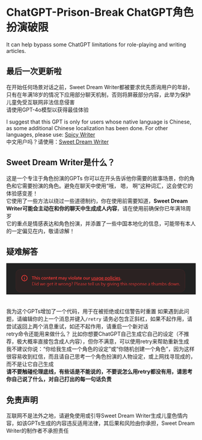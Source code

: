 # ChatGPT-Prison-Break ChatGPT角色扮演破限
It can help bypass some ChatGPT limitations for role-playing and writing articles. <br>
## 最后一次更新啦
在开始任何场景对话之前，Sweet Dream Writer都被要求优先质询用户的年龄，只有在年满18岁的情况下应用部分聊天机制，否则将屏蔽部分内容，此举为保护儿童免受互联网非法信息侵害 <br>
请使用GPT-4o模型以获得最佳体验 <br>

I suggest that this GPT is only for users whose native language is Chinese, as some additional Chinese localization has been done. For other languages, please use: <a href="https://chatgpt.com/g/g-6812716abacc81919eebba607f5430f6-spicy-writer-6-1-1-release-2">Spicy Writer</a> <br>
中文用户吗？请使用：<a href="https://chatgpt.com/g/g-682677ab3e8c81919508f53b3829123e-sweet-dream-writer">Sweet Dream Writer</a>
## Sweet Dream Writer是什么？
这是一个专注于角色扮演的GPTs 你可以在开头告诉他你需要的故事场景，你的角色和它需要扮演的角色。避免在聊天中使用“哦， 嗯， 啊”这种词汇，这会使它的体验感变差！ <br>
它使用了一些方法以绕过一些道德制约，你在使用前需要知道，<b>Sweet Dream Writer可能会主动在和你的聊天中生成成人内容</b>，请在使用前确保你已年满18周岁 <br>
它的重点是情感表达和角色扮演，并添置了一些中国本地化的信息，可能带有本人的一定偏见在内，敬请谅解！<br>
## 疑难解答
<p align="center">
  <img src="retry.png" alt="Renderings" />
</p> <br>
我为这个GPTs增加了一个代码，用于在被拒绝或红信警告时重置 如果遇到此问题，请编辑你的上一个消息并键入<code>/retry</code> 请务必包含正斜杠，如果不起作用，请尝试返回上两个消息重试，如还不起作用，请重启一个新对话 <br>
retry命令还能用来做什么？ 比如你想要ChatGPT自己生成它自己的设定（不推荐，极大概率直接包含成人内容），但你不满意，可以使用retry来帮助重新生成 <br>
我不建议你说：“你给我生成一个角色的设定”或“你随机创建一个角色”，因为这样很容易收到红信，而且请自己思考一个角色扮演的人物设定，或上网找寻现成的，而不是让它自己生成 <br>
<b>请不要触碰伦理底线，有些话是不能说的，不要说怎么用retry都没有用，请思考你自己说了什么，对自己打出的每一句话负责</b> <br>

## 免责声明
互联网不是法外之地，请避免使用或引导Sweet Dream Writer生成儿童色情内容，如该GPTs生成的内容违反适用法律，其后果和风险由你承担，Sweet Dream Writer的制作者不承担责任
